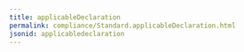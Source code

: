```yaml
---
title: applicableDeclaration
permalink: compliance/Standard.applicableDeclaration.html
jsonid: applicabledeclaration
---
```

